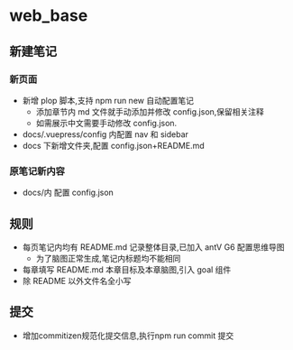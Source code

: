 # web_base

## 新建笔记

### 新页面

-   新增 plop 脚本,支持 npm run new 自动配置笔记
    - 添加章节内 md 文件就手动添加并修改 config.json,保留相关注释
    - 如需展示中文需要手动修改 config.json.
-   docs/.vuepress/config 内配置 nav 和 sidebar
-   docs 下新增文件夹,配置 config.json+README.md

### 原笔记新内容

-   docs/内 配置 config.json

## 规则

-   每页笔记内均有 README.md 记录整体目录,已加入 antV G6 配置思维导图
    -   为了脑图正常生成,笔记内标题均不能相同
-   每章填写 README.md 本章目标及本章脑图,引入 goal 组件
-   除 README 以外文件名全小写

## 提交

- 增加commitizen规范化提交信息,执行npm run commit 提交